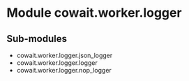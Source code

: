 Module cowait.worker.logger
===========================

Sub-modules
-----------
* cowait.worker.logger.json_logger
* cowait.worker.logger.logger
* cowait.worker.logger.nop_logger